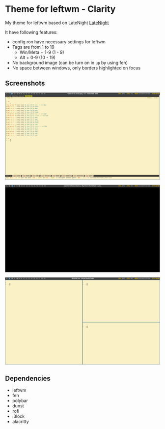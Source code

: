 # Theme for leftwm - Clarity
My theme for leftwm based on LateNight [LateNight](https://github.com/JacoMalan1/LateNight)

It have following features:
- config.ron have necessary settings for leftwm
- Tags are from 1 to 19
  - Win/Meta + 1-9 (1 - 9)
  - Alt + 0-9 (10 - 19)
- No background image (can be turn on in `up` by using feh)
- No space between windows, only borders highlighted on focus

## Screenshots
![Screenshot](./theme_a/screenshots/screenshot1.png)

![Screenshot](./theme_a/screenshots/screenshot2.png)

![Screenshot](./theme_a/screenshots/screenshot3.png)

## Dependencies
 - leftwm
 - feh
 - polybar
 - dunst
 - rofi
 - i3lock
 - alacritty
